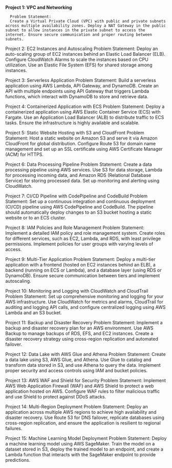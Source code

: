**Project 1: VPC and Networking**

      Problem Statement:
      Create a Virtual Private Cloud (VPC) with public and private subnets across multiple availability zones. Deploy a NAT Gateway in the public subnet to allow instances in the private subnet to access the internet. Ensure secure communication and proper routing between subnets.

Project 2: EC2 Instances and Autoscaling
Problem Statement:
Deploy an auto-scaling group of EC2 instances behind an Elastic Load Balancer (ELB). Configure CloudWatch Alarms to scale the instances based on CPU utilization. Use an Elastic File System (EFS) for shared storage among instances.

Project 3: Serverless Application
Problem Statement:
Build a serverless application using AWS Lambda, API Gateway, and DynamoDB. Create an API with multiple endpoints using API Gateway that triggers Lambda functions, which interact with DynamoDB to store and retrieve data.

Project 4: Containerized Application with ECS
Problem Statement:
Deploy a containerized application using AWS Elastic Container Service (ECS) with Fargate. Use an Application Load Balancer (ALB) to distribute traffic to ECS tasks. Ensure the infrastructure is highly available and scalable.

Project 5: Static Website Hosting with S3 and CloudFront
Problem Statement:
Host a static website on Amazon S3 and serve it via Amazon CloudFront for global distribution. Configure Route 53 for domain name management and set up an SSL certificate using AWS Certificate Manager (ACM) for HTTPS.

Project 6: Data Processing Pipeline
Problem Statement:
Create a data processing pipeline using AWS services. Use S3 for data storage, Lambda for processing incoming data, and Amazon RDS (Relational Database Service) for storing processed data. Set up monitoring and alerting using CloudWatch.

Project 7: CI/CD Pipeline with CodePipeline and CodeBuild
Problem Statement:
Set up a continuous integration and continuous deployment (CI/CD) pipeline using AWS CodePipeline and CodeBuild. The pipeline should automatically deploy changes to an S3 bucket hosting a static website or to an ECS cluster.

Project 8: IAM Policies and Role Management
Problem Statement:
Implement a detailed IAM policy and role management system. Create roles for different services, such as EC2, Lambda, and RDS, with least privilege permissions. Implement policies for user groups with varying levels of access.

Project 9: Multi-Tier Application
Problem Statement:
Deploy a multi-tier application with a frontend (hosted on EC2 instances behind an ELB), a backend (running on ECS or Lambda), and a database layer (using RDS or DynamoDB). Ensure secure communication between tiers and implement autoscaling.

Project 10: Monitoring and Logging with CloudWatch and CloudTrail
Problem Statement:
Set up comprehensive monitoring and logging for your AWS infrastructure. Use CloudWatch for metrics and alarms, CloudTrail for auditing and logging API calls, and configure centralized logging using AWS Lambda and an S3 bucket.

Project 11: Backup and Disaster Recovery
Problem Statement:
Implement a backup and disaster recovery plan for an AWS environment. Use AWS Backup to manage backups of RDS, EFS, and EC2 instances. Create a disaster recovery strategy using cross-region replication and automated failover.

Project 12: Data Lake with AWS Glue and Athena
Problem Statement:
Create a data lake using S3, AWS Glue, and Athena. Use Glue to catalog and transform data stored in S3, and use Athena to query the data. Implement proper security and access controls using IAM and bucket policies.

Project 13: AWS WAF and Shield for Security
Problem Statement:
Implement AWS Web Application Firewall (WAF) and AWS Shield to protect a web application hosted on AWS. Configure WAF rules to filter malicious traffic and use Shield to protect against DDoS attacks.

Project 14: Multi-Region Deployment
Problem Statement:
Deploy an application across multiple AWS regions to achieve high availability and disaster recovery. Use Route 53 for DNS failover, replicate databases using cross-region replication, and ensure the application is resilient to regional failures.

Project 15: Machine Learning Model Deployment
Problem Statement:
Deploy a machine learning model using AWS SageMaker. Train the model on a dataset stored in S3, deploy the trained model to an endpoint, and create a Lambda function that interacts with the SageMaker endpoint to provide predictions.


